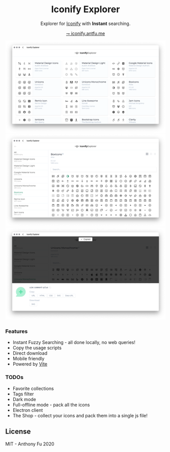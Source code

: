 <h1 align="center">Iconify Explorer</h1>

<p align="center">Explorer for <a href="https://iconify.design/" target="_blank">Iconify</a> with <b>Instant</b> searching.</p>

<p align="center">
<a href="https://iconify.antfu.me/">⇁ iconify.antfu.me</a>
</p>

![](./screenshots/1.png)
![](./screenshots/2.png)
![](./screenshots/3.png)

### Features

- Instant Fuzzy Searching - all done locally, no web queries!
- Copy the usage scripts
- Direct download
- Mobile friendly
- Powered by [Vite](https://github.com/vitejs/vite)

### TODOs

- Favorite collections
- Tags filter
- Dark mode
- Full-offline mode - pack all the icons
- Electron client
- The Shop - collect your icons and pack them into a single js file!

## License

MIT - Anthony Fu 2020